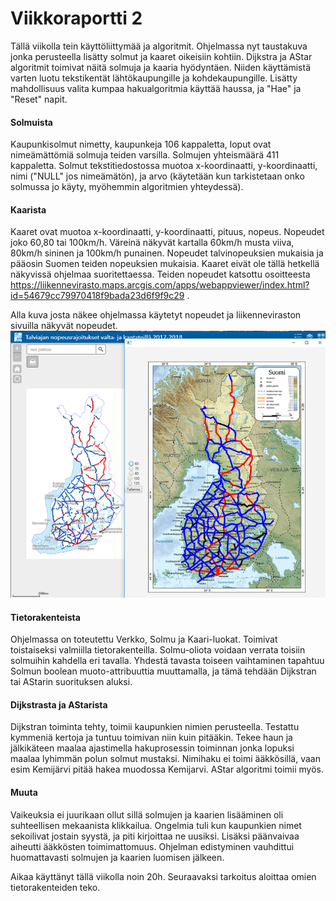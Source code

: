 
# Viikkoraportti 2

Tällä viikolla tein käyttöliittymää ja algoritmit. Ohjelmassa nyt taustakuva jonka perusteella lisätty solmut ja kaaret oikeisiin kohtiin. Dijkstra ja AStar algoritmit toimivat näitä solmuja ja kaaria hyödyntäen. Niiden käyttämistä varten luotu tekstikentät lähtökaupungille ja kohdekaupungille. Lisätty mahdollisuus valita kumpaa hakualgoritmia käyttää haussa, ja "Hae" ja "Reset" napit.  
#### Solmuista
Kaupunkisolmut nimetty, kaupunkeja 106 kappaletta, loput ovat nimeämättömiä solmuja teiden varsilla. Solmujen yhteismäärä 411 kappaletta. Solmut tekstitiedostossa muotoa x-koordinaatti, y-koordinaatti, nimi ("NULL" jos nimeämätön), ja arvo (käytetään kun tarkistetaan onko solmussa jo käyty, myöhemmin algoritmien yhteydessä). 

#### Kaarista
Kaaret ovat muotoa x-koordinaatti, y-koordinaatti, pituus, nopeus. Nopeudet joko 60,80 tai 100km/h. Väreinä näkyvät kartalla 60km/h musta viiva, 80km/h sininen ja 100km/h punainen. Nopeudet talvinopeuksien mukaisia ja pääosin Suomen teiden nopeuksien mukaisia. Kaaret eivät ole tällä hetkellä näkyvissä ohjelmaa suoritettaessa.
Teiden nopeudet katsottu osoitteesta https://liikennevirasto.maps.arcgis.com/apps/webappviewer/index.html?id=54679cc79970418f9bada23d6f9f9c29 . 

Alla kuva josta näkee ohjelmassa käytetyt nopeudet ja liikenneviraston sivuilla näkyvät nopeudet.
![alt text](https://github.com/RoopeNiemi/tira-labra/blob/master/Kuvia/nopeusrajoitusVertailu.png)

#### Tietorakenteista
Ohjelmassa on toteutettu Verkko, Solmu ja Kaari-luokat. Toimivat toistaiseksi valmiilla tietorakenteilla. Solmu-oliota voidaan verrata toisiin solmuihin kahdella eri tavalla. Yhdestä tavasta toiseen vaihtaminen tapahtuu Solmun boolean muoto-attribuuttia muuttamalla, ja tämä tehdään Dijkstran tai AStarin suorituksen aluksi. 

#### Dijkstrasta ja AStarista
Dijkstran toiminta tehty, toimii kaupunkien nimien perusteella. Testattu kymmeniä kertoja ja tuntuu toimivan niin kuin pitääkin. Tekee haun ja jälkikäteen maalaa ajastimella hakuprosessin toiminnan jonka lopuksi maalaa lyhimmän polun solmut mustaksi. Nimihaku ei toimi ääkkösillä, vaan esim Kemijärvi pitää hakea muodossa Kemijarvi. AStar algoritmi toimii myös. 

#### Muuta
Vaikeuksia ei juurikaan ollut sillä solmujen ja kaarien lisääminen oli suhteellisen mekaanista klikkailua. Ongelmia tuli kun kaupunkien nimet sekoilivat jostain syystä, ja piti kirjoittaa ne uusiksi. Lisäksi päänvaivaa aiheutti ääkkösten toimimattomuus. Ohjelman edistyminen vauhdittui huomattavasti solmujen ja kaarien luomisen jälkeen. 

Aikaa käyttänyt tällä viikolla noin 20h. Seuraavaksi tarkoitus aloittaa omien tietorakenteiden teko.

